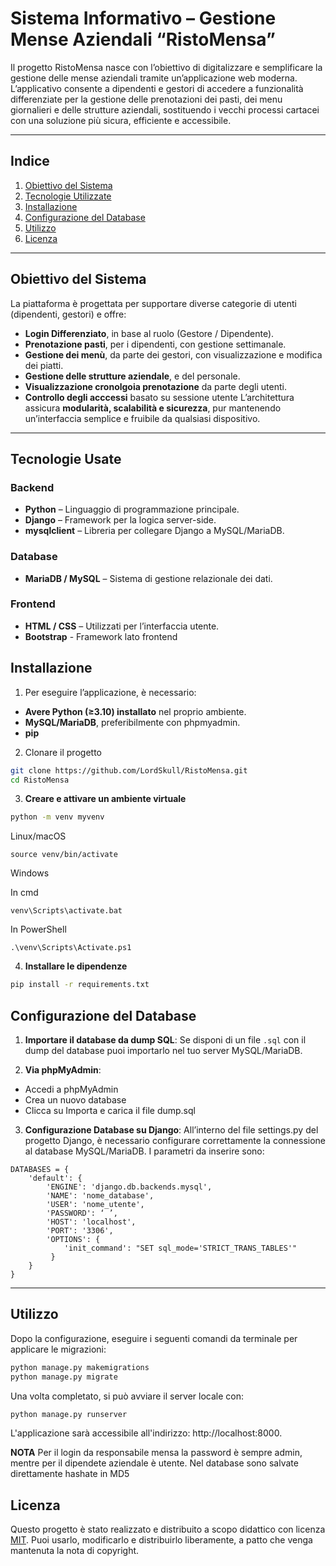 # **Sistema Informativo – Gestione Mense Aziendali “RistoMensa”**
Il progetto RistoMensa nasce con l’obiettivo di digitalizzare e semplificare la gestione delle mense aziendali tramite un’applicazione web moderna.
L’applicativo consente a dipendenti e gestori di accedere a funzionalità differenziate per la gestione delle prenotazioni dei pasti, dei menu giornalieri e delle strutture aziendali, sostituendo i vecchi processi cartacei con una soluzione più sicura, efficiente e accessibile.

---

## **Indice**
1. [Obiettivo del Sistema](#obiettivo-del-sistema)  
2. [Tecnologie Utilizzate](#tecnologie-utilizzate)  
3. [Installazione](#installazione)  
4. [Configurazione del Database](#configurazione-del-database)  
5. [Utilizzo](#utilizzo)  
6. [Licenza](#licenza)  

---

## **Obiettivo del Sistema**
La piattaforma è progettata per supportare diverse categorie di utenti (dipendenti, gestori) e offre:
- **Login Differenziato**, in base al ruolo (Gestore / Dipendente).
- **Prenotazione pasti**, per i dipendenti, con gestione settimanale.
- **Gestione dei menù**, da parte dei gestori, con visualizzazione e modifica dei piatti.
- **Gestione delle strutture aziendale**, e del personale.
- **Visualizzazione cronolgoia prenotazione** da parte degli utenti.
- **Controllo degli acccessi**  basato su sessione utente 
L’architettura assicura **modularità, scalabilità e sicurezza**, pur mantenendo un’interfaccia semplice e fruibile da qualsiasi dispositivo.

---

## **Tecnologie Usate**
### **Backend**
- **Python** – Linguaggio di programmazione principale.
- **Django** – Framework per la logica server-side.
- **mysqlclient** – Libreria per collegare Django a MySQL/MariaDB.  

### **Database**
- **MariaDB / MySQL** – Sistema di gestione relazionale dei dati.  

### **Frontend**
- **HTML / CSS** – Utilizzati per l’interfaccia utente.  
- **Bootstrap** - Framework lato frontend


## **Installazione**
1. Per eseguire l’applicazione, è necessario:  
- **Avere Python (≥3.10) installato** nel proprio ambiente.  
- **MySQL/MariaDB**, preferibilmente con phpmyadmin.  
- **pip** 

2. Clonare il progetto
```bash
git clone https://github.com/LordSkull/RistoMensa.git
cd RistoMensa
```
3. **Creare e attivare un ambiente virtuale**
```bash
python -m venv myvenv
```
Linux/macOS
```
source venv/bin/activate
```
Windows

In cmd
```
venv\Scripts\activate.bat
```
In PowerShell
```
.\venv\Scripts\Activate.ps1
```

4. **Installare le dipendenze**
```bash
pip install -r requirements.txt
```

## **Configurazione del Database**
1. **Importare il database da dump SQL**:
Se disponi di un file `.sql` con il dump del database puoi importarlo nel tuo server MySQL/MariaDB.

2. **Via phpMyAdmin**:
- Accedi a phpMyAdmin
- Crea un nuovo database 
- Clicca su Importa e carica il file dump.sql

3. **Configurazione Database su Django**:
All’interno del file settings.py del progetto Django, è necessario configurare correttamente la connessione al database MySQL/MariaDB. I parametri da inserire sono:
```
DATABASES = {
    'default': {
        'ENGINE': 'django.db.backends.mysql',
        'NAME': 'nome_database',
        'USER': 'nome_utente',
        'PASSWORD': ‘ ’,
        'HOST': 'localhost',
        'PORT': '3306',
        'OPTIONS': {
            'init_command': "SET sql_mode='STRICT_TRANS_TABLES'"
         }
    }
}
```

---

## **Utilizzo**
Dopo la configurazione, eseguire i seguenti comandi da terminale per applicare le migrazioni:
```bash
python manage.py makemigrations
python manage.py migrate
```
Una volta completato, si può avviare il server locale con:
```bash
python manage.py runserver
```
L'applicazione sarà accessibile all'indirizzo: http://localhost:8000.

**NOTA** 
Per il login da responsabile mensa la password è sempre admin, mentre per il dipendete aziendale è utente. Nel database sono salvate direttamente hashate in MD5

## **Licenza**
Questo progetto è stato realizzato e distribuito a scopo didattico con licenza [MIT](LICENSE).
Puoi usarlo, modificarlo e distribuirlo liberamente, a patto che venga mantenuta la nota di copyright.
